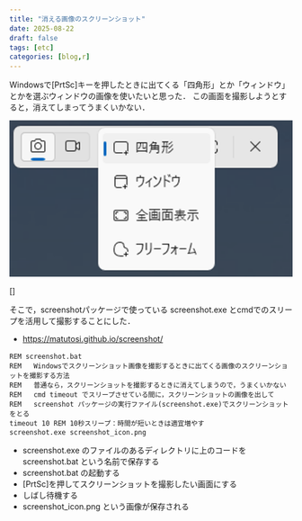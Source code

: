 ```yaml
---
title: "消える画像のスクリーンショット"
date: 2025-08-22
draft: false
tags: [etc]
categories: [blog,r]
---
```


Windowsで[PrtSc]キーを押したときに出てくる「四角形」とか「ウィンドウ」とかを選ぶウィンドウの画像を使いたいと思った．
この画面を撮影しようとすると，消えてしまってうまくいかない．

![スクリーンショットの選択ウィンドウ](20250822_screenshot_icon.png)

[]

そこで，screenshotパッケージで使っている screenshot.exe とcmdでのスリープを活用して撮影することにした．

- https://matutosi.github.io/screenshot/   


```
REM screenshot.bat
REM   Windowsでスクリーンショット画像を撮影するときに出てくる画像のスクリーンショットを撮影する方法
REM   普通なら，スクリーンショットを撮影するときに消えてしまうので，うまくいかない
REM   cmd timeout でスリープさせている間に，スクリーンショットの画像を出して
REM   screenshot パッケージの実行ファイル(screenshot.exe)でスクリーンショットをとる
timeout 10 REM 10秒スリープ：時間が短いときは適宜増やす
screenshot.exe screenshot_icon.png
```

- screenshot.exe のファイルのあるディレクトリに上のコードを screenshot.bat という名前で保存する   
- screenshot.bat の起動する   
- [PrtSc]を押してスクリーンショットを撮影したい画面にする   
- しばし待機する   
- screenshot_icon.png という画像が保存される   

